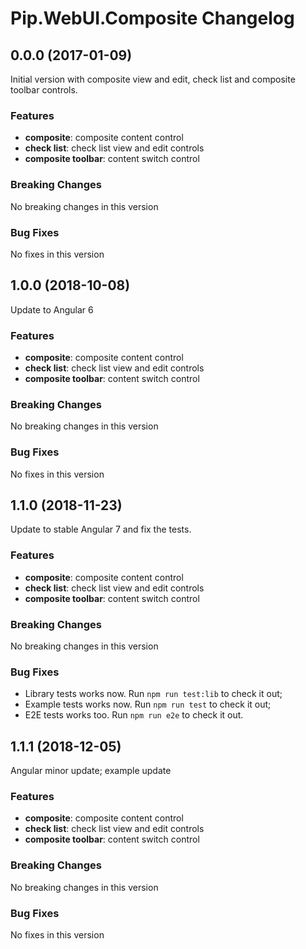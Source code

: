 # Pip.WebUI.Composite Changelog

## <a name="0.0.0"></a> 0.0.0 (2017-01-09)

Initial version with composite view and edit, check list and composite toolbar controls.

### Features
* **composite**: composite content control
* **check list**: check list view and edit controls
* **composite toolbar**: content switch control

### Breaking Changes
No breaking changes in this version

### Bug Fixes
No fixes in this version

## <a name="1.0.0"></a> 1.0.0 (2018-10-08)

Update to Angular 6

### Features
* **composite**: composite content control
* **check list**: check list view and edit controls
* **composite toolbar**: content switch control

### Breaking Changes
No breaking changes in this version

### Bug Fixes
No fixes in this version

## <a name="1.1.0"></a> 1.1.0 (2018-11-23)

Update to stable Angular 7 and fix the tests.

### Features
* **composite**: composite content control
* **check list**: check list view and edit controls
* **composite toolbar**: content switch control

### Breaking Changes
No breaking changes in this version

### Bug Fixes
* Library tests works now. Run `npm run test:lib` to check it out;
* Example tests works now. Run `npm run test` to check it out;
* E2E tests works too. Run `npm run e2e` to check it out.

## <a name="1.1.1"></a> 1.1.1 (2018-12-05)

Angular minor update; example update

### Features
* **composite**: composite content control
* **check list**: check list view and edit controls
* **composite toolbar**: content switch control

### Breaking Changes
No breaking changes in this version

### Bug Fixes
No fixes in this version
